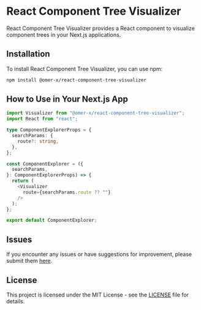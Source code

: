# React Component Tree Visualizer

React Component Tree Visualizer provides a React component to visualize component trees in your Next.js applications.

## Installation

To install React Component Tree Visualizer, you can use npm:

```bash
npm install @omer-x/react-component-tree-visualizer
```

## How to Use in Your Next.js App

```typescript
import Visualizer from "@omer-x/react-component-tree-visualizer";
import React from "react";

type ComponentExplorerProps = {
  searchParams: {
    route?: string,
  },
};

const ComponentExplorer = ({
  searchParams,
}: ComponentExplorerProps) => {
  return (
    <Visualizer
      route={searchParams.route ?? ""}
    />
  );
};

export default ComponentExplorer;
```

## Issues

If you encounter any issues or have suggestions for improvement, please submit them [here](https://github.com/omermecitoglu/react-component-tree-visualizer/issues).

## License

This project is licensed under the MIT License - see the [LICENSE](LICENSE) file for details.
